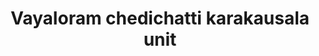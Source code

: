 ---
title: "Vayaloram chedichatti karakausala unit"
url: /thiruvananthapuram/vayaloram-chedichatti-karakausala-unit/
shop: shop
---